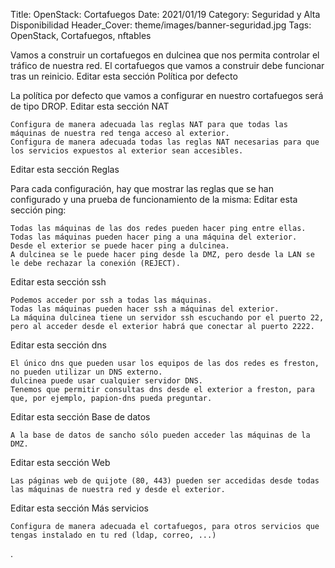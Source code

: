 Title: OpenStack: Cortafuegos
Date: 2021/01/19
Category: Seguridad y Alta Disponibilidad
Header_Cover: theme/images/banner-seguridad.jpg
Tags: OpenStack, Cortafuegos, nftables

Vamos a construir un cortafuegos en dulcinea que nos permita controlar el tráfico de nuestra red. El cortafuegos que vamos a construir debe funcionar tras un reinicio.
Editar esta sección
Política por defecto

La política por defecto que vamos a configurar en nuestro cortafuegos será de tipo DROP.
Editar esta sección
NAT

    Configura de manera adecuada las reglas NAT para que todas las máquinas de nuestra red tenga acceso al exterior.
    Configura de manera adecuada todas las reglas NAT necesarias para que los servicios expuestos al exterior sean accesibles.

Editar esta sección
Reglas

Para cada configuración, hay que mostrar las reglas que se han configurado y una prueba de funcionamiento de la misma:
Editar esta sección
ping:

    Todas las máquinas de las dos redes pueden hacer ping entre ellas.
    Todas las máquinas pueden hacer ping a una máquina del exterior.
    Desde el exterior se puede hacer ping a dulcinea.
    A dulcinea se le puede hacer ping desde la DMZ, pero desde la LAN se le debe rechazar la conexión (REJECT).

Editar esta sección
ssh

    Podemos acceder por ssh a todas las máquinas.
    Todas las máquinas pueden hacer ssh a máquinas del exterior.
    La máquina dulcinea tiene un servidor ssh escuchando por el puerto 22, pero al acceder desde el exterior habrá que conectar al puerto 2222.

Editar esta sección
dns

    El único dns que pueden usar los equipos de las dos redes es freston, no pueden utilizar un DNS externo.
    dulcinea puede usar cualquier servidor DNS.
    Tenemos que permitir consultas dns desde el exterior a freston, para que, por ejemplo, papion-dns pueda preguntar.

Editar esta sección
Base de datos

    A la base de datos de sancho sólo pueden acceder las máquinas de la DMZ.

Editar esta sección
Web

    Las páginas web de quijote (80, 443) pueden ser accedidas desde todas las máquinas de nuestra red y desde el exterior.

Editar esta sección
Más servicios

    Configura de manera adecuada el cortafuegos, para otros servicios que tengas instalado en tu red (ldap, correo, ...)






















.
